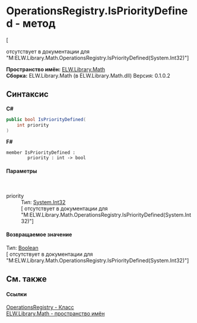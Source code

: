 # OperationsRegistry.IsPriorityDefined - метод
 

\[<summary> отсутствует в документации для "M:ELW.Library.Math.OperationsRegistry.IsPriorityDefined(System.Int32)"\]

**Пространство имён:**&nbsp;<a href="N_ELW_Library_Math">ELW.Library.Math</a><br />**Сборка:**&nbsp;ELW.Library.Math (в ELW.Library.Math.dll) Версия: 0.1.0.2

## Синтаксис

**C#**<br />
``` C#
public bool IsPriorityDefined(
	int priority
)
```

**F#**<br />
``` F#
member IsPriorityDefined : 
        priority : int -> bool 

```


#### Параметры
&nbsp;<dl><dt>priority</dt><dd>Тип:&nbsp;<a href="http://msdn2.microsoft.com/ru-ru/library/td2s409d" target="_blank">System.Int32</a><br />\[<param name="priority"/> отсутствует в документации для "M:ELW.Library.Math.OperationsRegistry.IsPriorityDefined(System.Int32)"\]</dd></dl>

#### Возвращаемое значение
Тип:&nbsp;<a href="http://msdn2.microsoft.com/ru-ru/library/a28wyd50" target="_blank">Boolean</a><br />\[<returns> отсутствует в документации для "M:ELW.Library.Math.OperationsRegistry.IsPriorityDefined(System.Int32)"\]

## См. также


#### Ссылки
<a href="T_ELW_Library_Math_OperationsRegistry">OperationsRegistry - Класс</a><br /><a href="N_ELW_Library_Math">ELW.Library.Math - пространство имён</a><br />